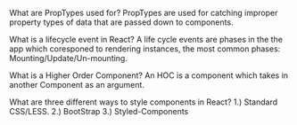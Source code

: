 What are PropTypes used for?
PropTypes are used for catching improper property types of data that are passed down to components.


What is a lifecycle event in React?
A life cycle events are phases in the the app which coresponed to rendering instances, the most common phases: Mounting/Update/Un-mounting. 


What is a Higher Order Component?
An HOC is a component which takes in another Component as an argument.

What are three different ways to style components in React?
1.) Standard CSS/LESS.
2.) BootStrap
3.) Styled-Components